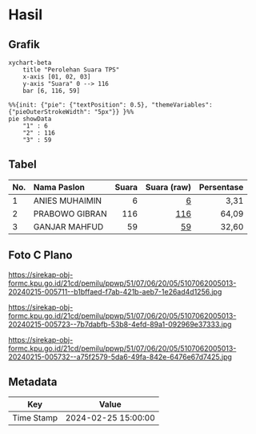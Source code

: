 # Hasil

## Grafik

```mermaid
xychart-beta
    title "Perolehan Suara TPS"
    x-axis [01, 02, 03]
    y-axis "Suara" 0 --> 116
    bar [6, 116, 59]
```

```mermaid
%%{init: {"pie": {"textPosition": 0.5}, "themeVariables": {"pieOuterStrokeWidth": "5px"}} }%%
pie showData
    "1" : 6
    "2" : 116
    "3" : 59
```

## Tabel

| No. | Nama Paslon    | Suara | Suara (raw) | Persentase |
|:--- |:-------------- | -----:| -----------:| ----------:|
| 1   | ANIES MUHAIMIN | 6     | [6][p-1]    | 3,31       |
| 2   | PRABOWO GIBRAN | 116   | [116][p-2]  | 64,09      |
| 3   | GANJAR MAHFUD  | 59    | [59][p-3]   | 32,60      |


[p-1]: https://github.com/gigit-pemilu/pemilu-2024-51-bali/blob/main/pilpres/hitung-suara/sub/51-bali/sub/07-karangasem/sub/06-bebandem/sub/2005-jungutan/sub/013-tps/sub/paslon-1.txt
[p-2]: https://github.com/gigit-pemilu/pemilu-2024-51-bali/blob/main/pilpres/hitung-suara/sub/51-bali/sub/07-karangasem/sub/06-bebandem/sub/2005-jungutan/sub/013-tps/sub/paslon-2.txt
[p-3]: https://github.com/gigit-pemilu/pemilu-2024-51-bali/blob/main/pilpres/hitung-suara/sub/51-bali/sub/07-karangasem/sub/06-bebandem/sub/2005-jungutan/sub/013-tps/sub/paslon-3.txt

## Foto C Plano

https://sirekap-obj-formc.kpu.go.id/21cd/pemilu/ppwp/51/07/06/20/05/5107062005013-20240215-005711--b1bffaed-f7ab-421b-aeb7-1e26ad4d1256.jpg

https://sirekap-obj-formc.kpu.go.id/21cd/pemilu/ppwp/51/07/06/20/05/5107062005013-20240215-005723--7b7dabfb-53b8-4efd-89a1-092969e37333.jpg

https://sirekap-obj-formc.kpu.go.id/21cd/pemilu/ppwp/51/07/06/20/05/5107062005013-20240215-005732--a75f2579-5da6-49fa-842e-6476e67d7425.jpg


## Metadata

| Key        | Value               |
| ---------- | ------------------- |
| Time Stamp | 2024-02-25 15:00:00 |



